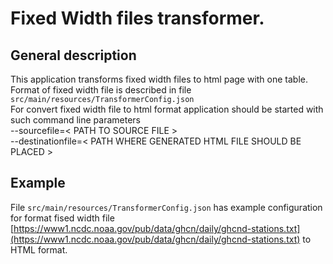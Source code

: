 # Fixed Width files transformer.
## General description
This application transforms fixed width files to html page with one table.  
Format of fixed width file is described in file ``src/main/resources/TransformerConfig.json``  
For convert fixed width file to html format application should be started with such command line parameters  
--sourcefile=< PATH TO SOURCE FILE >  
--destinationfile=< PATH WHERE GENERATED HTML FILE SHOULD BE PLACED >  
## Example
File ``src/main/resources/TransformerConfig.json`` has example configuration for format fised width file [https://www1.ncdc.noaa.gov/pub/data/ghcn/daily/ghcnd-stations.txt](https://www1.ncdc.noaa.gov/pub/data/ghcn/daily/ghcnd-stations.txt) to HTML format. 
